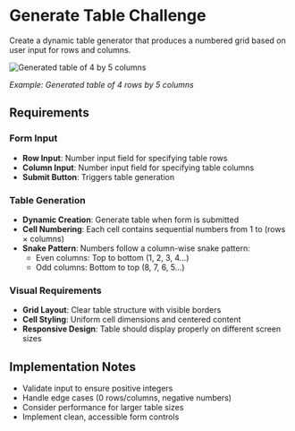 # Generate Table Challenge

Create a dynamic table generator that produces a numbered grid based on user input for rows and columns.

![Generated table of 4 by 5 columns](https://www.greatfrontend.com/img/questions/generate-table/generate-table-example.png)

*Example: Generated table of 4 rows by 5 columns*

## Requirements

### Form Input
- **Row Input**: Number input field for specifying table rows
- **Column Input**: Number input field for specifying table columns  
- **Submit Button**: Triggers table generation

### Table Generation
- **Dynamic Creation**: Generate table when form is submitted
- **Cell Numbering**: Each cell contains sequential numbers from 1 to (rows × columns)
- **Snake Pattern**: Numbers follow a column-wise snake pattern:
  - Even columns: Top to bottom (1, 2, 3, 4...)
  - Odd columns: Bottom to top (8, 7, 6, 5...)

### Visual Requirements
- **Grid Layout**: Clear table structure with visible borders
- **Cell Styling**: Uniform cell dimensions and centered content
- **Responsive Design**: Table should display properly on different screen sizes

## Implementation Notes

- Validate input to ensure positive integers
- Handle edge cases (0 rows/columns, negative numbers)
- Consider performance for larger table sizes
- Implement clean, accessible form controls
